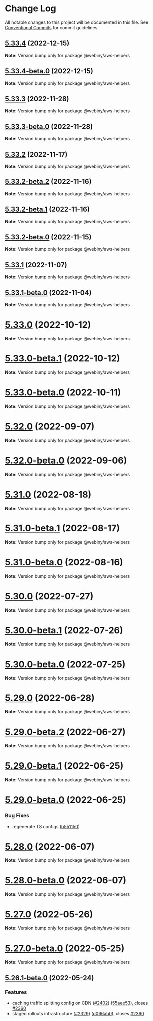 # Change Log

All notable changes to this project will be documented in this file.
See [Conventional Commits](https://conventionalcommits.org) for commit guidelines.

## [5.33.4](https://github.com/webiny/webiny-js/compare/v5.33.4-beta.0...v5.33.4) (2022-12-15)

**Note:** Version bump only for package @webiny/aws-helpers





## [5.33.4-beta.0](https://github.com/webiny/webiny-js/compare/v5.33.3...v5.33.4-beta.0) (2022-12-15)

**Note:** Version bump only for package @webiny/aws-helpers





## [5.33.3](https://github.com/webiny/webiny-js/compare/v5.33.3-beta.0...v5.33.3) (2022-11-28)

**Note:** Version bump only for package @webiny/aws-helpers





## [5.33.3-beta.0](https://github.com/webiny/webiny-js/compare/v5.33.2...v5.33.3-beta.0) (2022-11-28)

**Note:** Version bump only for package @webiny/aws-helpers





## [5.33.2](https://github.com/webiny/webiny-js/compare/v5.33.2-beta.2...v5.33.2) (2022-11-17)

**Note:** Version bump only for package @webiny/aws-helpers





## [5.33.2-beta.2](https://github.com/webiny/webiny-js/compare/v5.33.2-beta.1...v5.33.2-beta.2) (2022-11-16)

**Note:** Version bump only for package @webiny/aws-helpers





## [5.33.2-beta.1](https://github.com/webiny/webiny-js/compare/v5.33.2-beta.0...v5.33.2-beta.1) (2022-11-16)

**Note:** Version bump only for package @webiny/aws-helpers





## [5.33.2-beta.0](https://github.com/webiny/webiny-js/compare/v5.33.1...v5.33.2-beta.0) (2022-11-15)

**Note:** Version bump only for package @webiny/aws-helpers





## [5.33.1](https://github.com/webiny/webiny-js/compare/v5.33.1-beta.0...v5.33.1) (2022-11-07)

**Note:** Version bump only for package @webiny/aws-helpers





## [5.33.1-beta.0](https://github.com/webiny/webiny-js/compare/v5.33.0...v5.33.1-beta.0) (2022-11-04)

**Note:** Version bump only for package @webiny/aws-helpers





# [5.33.0](https://github.com/webiny/webiny-js/compare/v5.33.0-beta.1...v5.33.0) (2022-10-12)

**Note:** Version bump only for package @webiny/aws-helpers





# [5.33.0-beta.1](https://github.com/webiny/webiny-js/compare/v5.33.0-beta.0...v5.33.0-beta.1) (2022-10-12)

**Note:** Version bump only for package @webiny/aws-helpers





# [5.33.0-beta.0](https://github.com/webiny/webiny-js/compare/v5.32.0...v5.33.0-beta.0) (2022-10-11)

**Note:** Version bump only for package @webiny/aws-helpers





# [5.32.0](https://github.com/webiny/webiny-js/compare/v5.32.0-beta.0...v5.32.0) (2022-09-07)

**Note:** Version bump only for package @webiny/aws-helpers





# [5.32.0-beta.0](https://github.com/webiny/webiny-js/compare/v5.31.0...v5.32.0-beta.0) (2022-09-06)

**Note:** Version bump only for package @webiny/aws-helpers





# [5.31.0](https://github.com/webiny/webiny-js/compare/v5.31.0-beta.1...v5.31.0) (2022-08-18)

**Note:** Version bump only for package @webiny/aws-helpers





# [5.31.0-beta.1](https://github.com/webiny/webiny-js/compare/v5.31.0-beta.0...v5.31.0-beta.1) (2022-08-17)

**Note:** Version bump only for package @webiny/aws-helpers





# [5.31.0-beta.0](https://github.com/webiny/webiny-js/compare/v5.30.0...v5.31.0-beta.0) (2022-08-16)

**Note:** Version bump only for package @webiny/aws-helpers





# [5.30.0](https://github.com/webiny/webiny-js/compare/v5.30.0-beta.1...v5.30.0) (2022-07-27)

**Note:** Version bump only for package @webiny/aws-helpers





# [5.30.0-beta.1](https://github.com/webiny/webiny-js/compare/v5.30.0-beta.0...v5.30.0-beta.1) (2022-07-26)

**Note:** Version bump only for package @webiny/aws-helpers





# [5.30.0-beta.0](https://github.com/webiny/webiny-js/compare/v5.29.0...v5.30.0-beta.0) (2022-07-25)

**Note:** Version bump only for package @webiny/aws-helpers





# [5.29.0](https://github.com/webiny/webiny-js/compare/v5.29.0-beta.2...v5.29.0) (2022-06-28)

**Note:** Version bump only for package @webiny/aws-helpers





# [5.29.0-beta.2](https://github.com/webiny/webiny-js/compare/v5.29.0-beta.1...v5.29.0-beta.2) (2022-06-27)

**Note:** Version bump only for package @webiny/aws-helpers





# [5.29.0-beta.1](https://github.com/webiny/webiny-js/compare/v5.29.0-beta.0...v5.29.0-beta.1) (2022-06-25)

**Note:** Version bump only for package @webiny/aws-helpers





# [5.29.0-beta.0](https://github.com/webiny/webiny-js/compare/v5.28.0...v5.29.0-beta.0) (2022-06-25)


### Bug Fixes

* regenerate TS configs ([b551150](https://github.com/webiny/webiny-js/commit/b5511502b5d690c33988c9e3f6c147bf5f6516d4))





# [5.28.0](https://github.com/webiny/webiny-js/compare/v5.28.0-beta.0...v5.28.0) (2022-06-07)

**Note:** Version bump only for package @webiny/aws-helpers





# [5.28.0-beta.0](https://github.com/webiny/webiny-js/compare/v5.27.0...v5.28.0-beta.0) (2022-06-07)

**Note:** Version bump only for package @webiny/aws-helpers





# [5.27.0](https://github.com/webiny/webiny-js/compare/v5.27.0-beta.0...v5.27.0) (2022-05-26)

**Note:** Version bump only for package @webiny/aws-helpers





# [5.27.0-beta.0](https://github.com/webiny/webiny-js/compare/v5.26.1-beta.0...v5.27.0-beta.0) (2022-05-25)

**Note:** Version bump only for package @webiny/aws-helpers





## [5.26.1-beta.0](https://github.com/webiny/webiny-js/compare/v5.26.0...v5.26.1-beta.0) (2022-05-24)


### Features

* caching traffic splitting config on CDN ([#2402](https://github.com/webiny/webiny-js/issues/2402)) ([55aee53](https://github.com/webiny/webiny-js/commit/55aee53d9feb9ad7aa349626deb383d8bc7ea361)), closes [#2360](https://github.com/webiny/webiny-js/issues/2360)
* staged rollouts infrastructure ([#2329](https://github.com/webiny/webiny-js/issues/2329)) ([d066ab0](https://github.com/webiny/webiny-js/commit/d066ab08af8735728b4fff8e292674c44ff42c1c)), closes [#2360](https://github.com/webiny/webiny-js/issues/2360)
